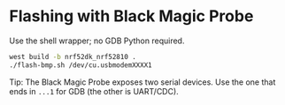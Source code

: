# Flashing with Black Magic Probe

Use the shell wrapper; no GDB Python required.

```bash
west build -b nrf52dk_nrf52810 .
./flash-bmp.sh /dev/cu.usbmodemXXXX1
```

Tip: The Black Magic Probe exposes two serial devices. Use the one that ends in `...1` for GDB (the other is UART/CDC).
